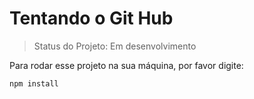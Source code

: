<h1>Tentando o Git Hub</h1>

> Status do Projeto: Em desenvolvimento

Para rodar esse projeto na sua máquina, por favor digite:

```
npm install
```

